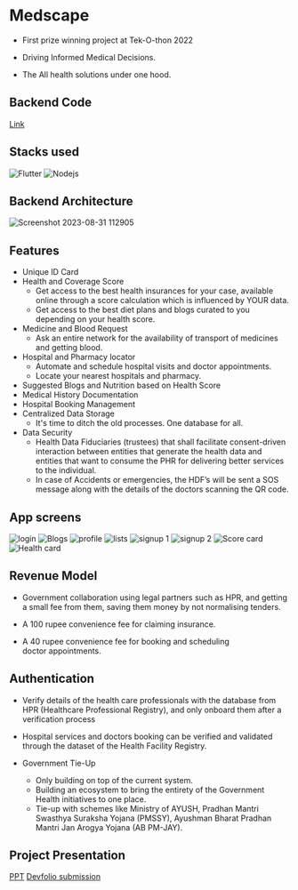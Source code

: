 # Medscape

* First prize winning project at Tek-O-thon 2022

* Driving Informed Medical Decisions.

* The All health solutions under one hood.

## Backend Code
[Link](https://github.com/adamsyy/Medscape/tree/main/medscape-backend)
## Stacks used

![Flutter](https://img.shields.io/badge/Flutter-%2302569B.svg?style=for-the-badge&logo=Flutter&logoColor=white)
![Nodejs](https://img.shields.io/badge/Nodejs-FF8800?style=for-the-badge&logo=Nodejs&logoColor=white)

## Backend Architecture
![Screenshot 2023-08-31 112905](https://github.com/adamsyy/Medscape/assets/75473780/0e1d6b26-438d-4f8d-a939-b49ac37d32ed)

## Features

* Unique ID Card
* Health and Coverage Score
  * Get access to the best health insurances for your case, available online through a score calculation which is influenced by YOUR data.
  * Get access to the best diet plans and blogs curated to you depending on your health score.
* Medicine and Blood Request
  * Ask an entire network for the availability of transport of medicines and getting blood.
* Hospital and Pharmacy locator
  * Automate and schedule hospital visits and doctor appointments.
  * Locate your nearest hospitals and pharmacy.
* Suggested Blogs and Nutrition based on Health Score
* Medical History Documentation
* Hospital Booking Management
* Centralized Data Storage
  * It's time to ditch the old processes. One database for all.
* Data Security
  * Health Data Fiduciaries (trustees) that shall facilitate consent-driven interaction between entities that generate the health data and entities that want to consume the PHR for delivering better services to the individual.
  * In case of Accidents or emergencies, the HDF’s will be sent a SOS message along with the details of the doctors scanning the QR code. 
## App screens

![login](https://user-images.githubusercontent.com/75473780/213473978-bb8fdd04-6357-4867-b241-4a577a9153fe.png)
![Blogs](https://user-images.githubusercontent.com/75473780/213474407-f0f86d58-ca3d-4662-a979-475f79c16c1f.png)
![profile](https://user-images.githubusercontent.com/75473780/213474420-8d134afc-887b-4c32-833e-5979b6d84734.png)
![lists](https://user-images.githubusercontent.com/75473780/213474427-748c96f8-7e92-428f-a056-003d09442250.png)
![signup 1](https://user-images.githubusercontent.com/75473780/213474440-299d92e8-52d2-4bbd-bbb9-6bdde3e151e0.png)
![signup 2](https://user-images.githubusercontent.com/75473780/213474445-bd5ef80d-2a04-4860-8cf8-32299315a5d5.png)
![Score card](https://user-images.githubusercontent.com/75473780/213474449-6dffe43a-6c4e-48b7-a2ae-7534a936a0b5.png)
![Health card](https://user-images.githubusercontent.com/75473780/213474562-8330fcc2-40c9-452f-8a17-14f3e2c419ff.png)


## Revenue Model 

* Government collaboration using legal partners such as HPR, and getting a small fee from them, saving them money by not normalising tenders.

* A 100 rupee convenience fee for claiming insurance.
 
* A 40 rupee convenience fee for booking and scheduling         
     doctor appointments.

## Authentication

* Verify details of the health care professionals with the database from HPR (Healthcare Professional Registry), and only onboard them after a verification process

* Hospital services and doctors booking can be verified and validated through the dataset of the Health Facility Registry.
* Government Tie-Up
  * Only building on top of the current system.
  * Building an ecosystem to bring the entirety of the Government Health initiatives to one place.
  * Tie-up with schemes like Ministry of AYUSH, Pradhan Mantri Swasthya Suraksha Yojana (PMSSY), Ayushman Bharat Pradhan Mantri Jan Arogya Yojana (AB PM-JAY).

## Project Presentation
[PPT](https://www.canva.com/design/DAFrzslexng/b6J41zO-Gr_z3QJHc4goQw/edit)
[Devfolio submission](https://devfolio.co/projects/medscape-50db)




